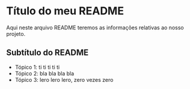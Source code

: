 # Título do meu README

Aqui neste arquivo README teremos as informações relativas ao nosso projeto.

## Subtítulo do README

- Tópico 1: ti ti ti ti ti 
- Tópico 2: bla bla bla bla 
- Tópico 3: lero lero lero, zero vezes zero